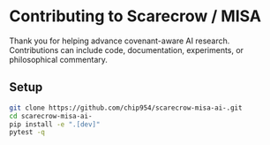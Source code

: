 # Contributing to Scarecrow / MISA

Thank you for helping advance covenant-aware AI research.  
Contributions can include code, documentation, experiments, or philosophical commentary.

## Setup

```bash
git clone https://github.com/chip954/scarecrow-misa-ai-.git
cd scarecrow-misa-ai-
pip install -e ".[dev]"
pytest -q
